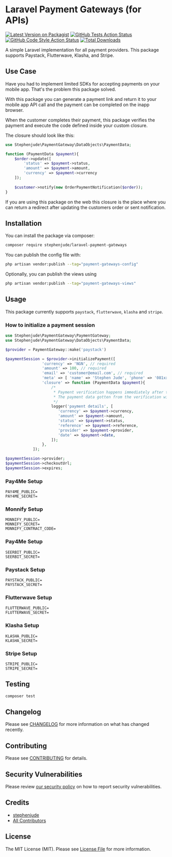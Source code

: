 # Laravel Payment Gateways (for APIs)

[![Latest Version on Packagist](https://img.shields.io/packagist/v/stephenjude/laravel-payment-gateways.svg?style=flat-square)](https://packagist.org/packages/stephenjude/laravel-payment-gateways)
[![GitHub Tests Action Status](https://img.shields.io/github/workflow/status/stephenjude/laravel-payment-gateways/run-tests?label=tests)](https://github.com/stephenjude/laravel-payment-gateways/actions?query=workflow%3Arun-tests+branch%3Amain)
[![GitHub Code Style Action Status](https://img.shields.io/github/workflow/status/stephenjude/laravel-payment-gateways/Check%20&%20fix%20styling?label=code%20style)](https://github.com/stephenjude/laravel-payment-gateways/actions?query=workflow%3A"Check+%26+fix+styling"+branch%3Amain)
[![Total Downloads](https://img.shields.io/packagist/dt/stephenjude/laravel-payment-gateways.svg?style=flat-square)](https://packagist.org/packages/stephenjude/laravel-payment-gateways)

A simple Laravel implementation for all payment providers. This package supports 
Paystack, Flutterwave, Klasha, and Stripe.

## Use Case
Have you had to implement limited SDKs for accepting payments on your mobile app. 
That's the problem this package solved.

With this package you can generate a payment link and 
return it to your mobile app API call and the payment can be completed on the inapp browser.

When the customer completes their payment, this package verifies the payment and execute the code defined inside your 
custom closure. 

The closure should look like this:
```php
use Stephenjude\PaymentGateway\DataObjects\PaymentData;

function (PaymentData $payment){
    $order->update([
        'status' => $payment->status, 
        'amount' => $payment->amount, 
        'currency' => $payment->currency
    ]);
    
    $customer->notify(new OrderPaymentNotification($order));
}
```

If you are using this package on the web this closure is the place where you can return a redirect after updating the customers order or sent notification.

## Installation

You can install the package via composer:

```bash
composer require stephenjude/laravel-payment-gateways
```

You can publish the config file with:

```bash
php artisan vendor:publish --tag="payment-gateways-config"
```

Optionally, you can publish the views using

```bash
php artisan vendor:publish --tag="payment-gateways-views"
```

## Usage
This package currently supports `paystack`, `flutterwave`, `klasha` and `stripe`.

### How to initialize a payment session

```php
use Stephenjude\PaymentGateway\PaymentGateway;
use Stephenjude\PaymentGateway\DataObjects\PaymentData;

$provider = PaymentGateway::make('paystack')

$paymentSession = $provider->initializePayment([
                'currency' => 'NGN', // required
                'amount' => 100, // required
                'email' => 'customer@email.com', // required
                'meta' => [ 'name' => 'Stephen Jude', 'phone' => '081xxxxxxxxx'],
                'closure' => function (PaymentData $payment){
                    /* 
                     * Payment verification happens immediately after the customer makes payment. 
                     * The payment data gotten from the verification will be injected into this closure.
                     */
                    logger('payment details', [
                       'currency' => $payment->currency, 
                       'amount' => $payment->amount, 
                       'status' => $payment->status,
                       'reference' => $payment->reference,   
                       'provider' => $payment->provider,   
                       'date' => $payment->date,                   
                    ]);
                },
            ]);

$paymentSession->provider;
$paymentSession->checkoutUrl;
$paymentSession->expires;
```

### Pay4Me Setup
```
PAY4ME_PUBLIC=
PAY4ME_SECRET=
```

### Monnify Setup
```
MONNIFY_PUBLIC=
MONNIFY_SECRET=
MONNIFY_CONTRACT_CODE=
```

### Pay4Me Setup
```
SEERBIT_PUBLIC=
SEERBIT_SECRET=
```

### Paystack Setup
```
PAYSTACK_PUBLIC=
PAYSTACK_SECRET=
```
### Flutterwave Setup
```
FLUTTERWAVE_PUBLIC=
FLUTTERWAVE_SECRET=
```

### Klasha Setup
```
KLASHA_PUBLIC=
KLASHA_SECRET=
```

### Stripe Setup
```
STRIPE_PUBLIC=
STRIPE_SECRET=
```
## Testing

```bash
composer test
```

## Changelog

Please see [CHANGELOG](CHANGELOG.md) for more information on what has changed recently.

## Contributing

Please see [CONTRIBUTING](https://github.com/spatie/.github/blob/main/CONTRIBUTING.md) for details.

## Security Vulnerabilities

Please review [our security policy](../../security/policy) on how to report security vulnerabilities.

## Credits

- [stephenjude](https://github.com/stephenjude)
- [All Contributors](../../contributors)

## License

The MIT License (MIT). Please see [License File](LICENSE.md) for more information.
